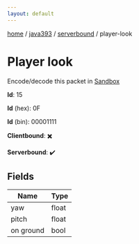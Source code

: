```yaml
---
layout: default
---
```


[home](/)  /  [java393](/protocol/java393)  /  [serverbound](/protocol/java393/serverbound)  /  player-look

# Player look

Encode/decode this packet in [Sandbox](../../../sandbox/java393#Serverbound.PlayerLook)

**Id**: 15

**Id** (hex): 0F

**Id** (bin): 00001111

**Clientbound**: ✖️

**Serverbound**: ✔️

## Fields

Name | Type
---|---
yaw | float
pitch | float
on ground | bool
